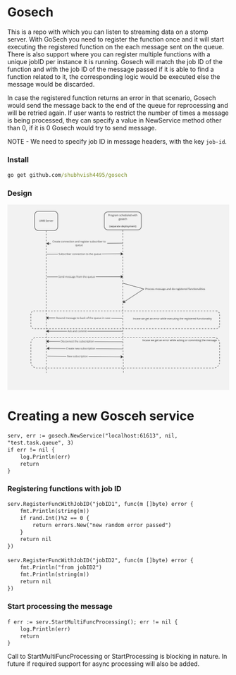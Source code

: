# Gosech

This is a repo with which you can listen to streaming data on a stomp server. With GoSech you need to register the function once and it will start executing the registered function on the each message sent on the queue. There is also support where you can register multiple functions with a unique jobID per instance it is running. Gosech will match the job ID of the function and with the job ID of the message passed if it is able to find a function related to it, the corresponding logic would be executed else the message would be discarded.

In case the registered function returns an error in that scenario, Gosech would send the message back to the end of the queue for reprocessing and will be retried again. If user wants to restrict the number of times a message is being processed, they can specify a value in NewService method other than 0, if it is 0 Gosech would try to send message. 

NOTE - We need to specify job ID in message headers, with the key `job-id`.

### Install
```cmd
go get github.com/shubhvish4495/gosech
```

### Design
<img src="gosech-design.jpg"/>

# Creating a new Gosceh service
```
serv, err := gosech.NewService("localhost:61613", nil, "test.task.queue", 3)
if err != nil {
    log.Println(err)
    return
}
```

### Registering functions with job ID
```
serv.RegisterFuncWithJobID("jobID1", func(m []byte) error {
    fmt.Println(string(m))
    if rand.Int()%2 == 0 {
        return errors.New("new random error passed")
    }
    return nil
})

serv.RegisterFuncWithJobID("jobID2", func(m []byte) error {
    fmt.Println("from jobID2")
    fmt.Println(string(m))
    return nil
})
```

### Start processing the message
```
f err := serv.StartMultiFuncProcessing(); err != nil {
    log.Println(err)
    return
}
```
Call to StartMultiFuncProcessing or StartProcessing is blocking in nature. In future if required support for async processing will also be added.